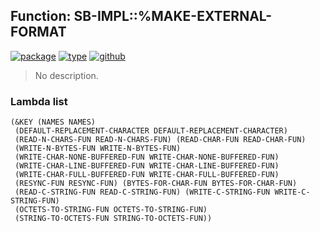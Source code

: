 ## Function: SB-IMPL::%MAKE-EXTERNAL-FORMAT
[![package](https://img.shields.io/badge/Package-SB--IMPL-5f9ea0.svg?style=social&colorA=999999)](../) [![type](https://img.shields.io/badge/Type-Function-5f9ea0.svg?style=social&colorA=999999)](../#function) [![github](https://img.shields.io/badge/GitHub-View_the_source-5f9ea0.svg?style=social&colorA=999999&logo=github)](https://github.com/sbcl/sbcl/blob/master/src/code/fd-stream.lisp/) 

> No description.

### Lambda list
```
(&KEY (NAMES NAMES)
 (DEFAULT-REPLACEMENT-CHARACTER DEFAULT-REPLACEMENT-CHARACTER)
 (READ-N-CHARS-FUN READ-N-CHARS-FUN) (READ-CHAR-FUN READ-CHAR-FUN)
 (WRITE-N-BYTES-FUN WRITE-N-BYTES-FUN)
 (WRITE-CHAR-NONE-BUFFERED-FUN WRITE-CHAR-NONE-BUFFERED-FUN)
 (WRITE-CHAR-LINE-BUFFERED-FUN WRITE-CHAR-LINE-BUFFERED-FUN)
 (WRITE-CHAR-FULL-BUFFERED-FUN WRITE-CHAR-FULL-BUFFERED-FUN)
 (RESYNC-FUN RESYNC-FUN) (BYTES-FOR-CHAR-FUN BYTES-FOR-CHAR-FUN)
 (READ-C-STRING-FUN READ-C-STRING-FUN) (WRITE-C-STRING-FUN WRITE-C-STRING-FUN)
 (OCTETS-TO-STRING-FUN OCTETS-TO-STRING-FUN)
 (STRING-TO-OCTETS-FUN STRING-TO-OCTETS-FUN))
```
